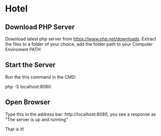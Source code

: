 # Hotel

## Download PHP Server

Download latest php server from https://www.php.net/downloads.
Extract the files to a folder of your choice, add the folder path to your Computer Enviroment PATH

## Start the Server

Run the this command in the CMD:

php -S localhost:8080

## Open Browser

Type this in the address bar: http://localhost:8080, you see a response as "The server is up and running"

That is it!

